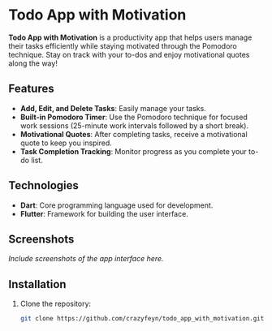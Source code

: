 # Todo App with Motivation

**Todo App with Motivation** is a productivity app that helps users manage their tasks efficiently while staying motivated through the Pomodoro technique. Stay on track with your to-dos and enjoy motivational quotes along the way!

## Features

- **Add, Edit, and Delete Tasks**: Easily manage your tasks.
- **Built-in Pomodoro Timer**: Use the Pomodoro technique for focused work sessions (25-minute work intervals followed by a short break).
- **Motivational Quotes**: After completing tasks, receive a motivational quote to keep you inspired.
- **Task Completion Tracking**: Monitor progress as you complete your to-do list.

## Technologies

- **Dart**: Core programming language used for development.
- **Flutter**: Framework for building the user interface.

## Screenshots
*Include screenshots of the app interface here.*

## Installation

1. Clone the repository:

   ```bash
   git clone https://github.com/crazyfeyn/todo_app_with_motivation.git
